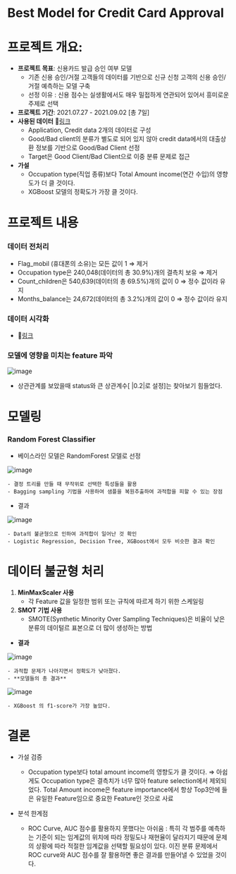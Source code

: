# Best Model for Credit Card Approval

# **프로젝트 개요:**

- **프로젝트 목표**:  신용카드 발급 승인 여부 모델
    - 기존 신용 승인/거절 고객들의 데이터를 기반으로 신규 신청 고객의 신용 승인/거절 예측하는 모델 구축
    - 선정 이유 : 신용 점수는 실생활에서도 매우 밀접하게 연관되어 있어서 흥미로운 주제로 선택
- **프로젝트 기간**: 2021.07.27 - 2021.09.02 [총 7일]
- **사용된 데이터** 🔗[링크](https://www.kaggle.com/datasets/rikdifos/credit-card-approval-prediction)
    - Application, Credit data 2개의 데이터로 구성
    - Good/Bad client의 분류가 별도로 되어 있지 않아 credit data에서의 대출상환 정보를 기반으로 Good/Bad Client 선정
    - Target은 Good Client/Bad Client으로 이중 분류 문제로 접근
- **가설**
    - Occupation type(직업 종류)보다 Total Amount income(연간 수입)의 영향도가 더 클 것이다.
    - XGBoost 모델의 정확도가 가장 클 것이다.

# **프로젝트 내용**

### 데이터 전처리

- Flag_mobil (휴대폰의 소유)는 모든 값이 1 ⇒ 제거
- Occupation type은 240,048(데이터의 총 30.9%)개의 결측치 보유 ⇒ 제거
- Count_children은 540,639(데이터의 총 69.5%)개의 값이 0 ⇒ 정수 값이라 유지
- Months_balance는 24,672(데이터의 총 3.2%)개의 값이 0  ⇒ 정수 값이라 유지

### 데이터 시각화

- 🔗[링크](https://github.com/Jintonic92/projects/blob/main/credit_card_approval_prediction/Credit_Card_approval_model.ipynb)

### 모델에 영향을 미치는 feature 파악

![image](https://user-images.githubusercontent.com/86962114/162906709-a3f886ea-2248-4c2d-bf59-9eda244999ed.png)


- 상관관계를 보았을때 status와 큰 상관계수[ |0.2|로 설정]는 찾아보기 힘들었다.

# 모델링

### Random Forest Classifier

- 베이스라인 모델은 RandomForest 모델로 선정
    
![image](https://user-images.githubusercontent.com/86962114/162906751-a240cf34-1f2d-4438-b2f7-4568c9f10d38.png)
    
    - 결정 트리를 만들 때 무작위로 선택한 특성들을 활용
    - Bagging sampling 기법을 사용하여 샘플을 복원추출하여 과적합을 피할 수 있는 장점
- 결과
    
![image](https://user-images.githubusercontent.com/86962114/162906832-99aef4d2-59cf-433c-8ded-78b5d284c5e3.png)
    
    - Data의 불균형으로 인하여 과적합이 일어난 것 확인
    - Logistic Regression, Decision Tree, XGBoost에서 모두 비슷한 결과 확인
# 데이터 불균형 처리

1. **MinMaxScaler 사용**
    - 각 Feature 값을 일정한 범위 또는 규칙에 따르게 하기 위한 스케일링
2. **SMOT 기법 사용**
    - SMOTE(Synthetic Minority Over Sampling Techniques)은 비율이 낮은 분류의 데이털르 표본으로 더 많이 생성하는 방법
- **결과**
    
![image](https://user-images.githubusercontent.com/86962114/162909368-e9910422-4ce3-4a74-9314-4fcde08ce904.png)
    
    - 과적합 문제가 나아지면서 정확도가 낮아졌다.
    - **모델들의 총 결과**
    
![image](https://user-images.githubusercontent.com/86962114/162909334-01fdeee4-0368-41e5-99fa-4bd9d4f69576.png)
    
    - XGBoost 의 f1-score가 가장 높았다.
    

# 결론

- 가설 검증
    - Occupation type보다 total amount income의 영향도가 클 것이다.
     ⇒ 아쉽게도 Occupation type은 결측치가 너무 많아 feature selection에서 제외되었다. Total Amount income은 feature importance에서 항상 Top3안에 들은 유일한 Feature임으로 중요한 Feature인 것으로 사료
        
- 분석 한계점
    - ROC Curve, AUC 점수를 활용하지 못했다는 아쉬움
    : 특히 각 범주를 예측하는 기준이 되는 임계값의 위치에 따라 정밀도나 재현율이 달라지기 때문에 문제의 상황에 따라 적절한 임계값을 선택할 필요성이 있다. 이진 분류 문제에서 ROC curve와 AUC 점수를 잘 활용하면 좋은 결과를 만들어낼 수 있었을 것이다.
